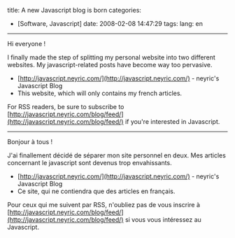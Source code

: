 title: A new Javascript blog is born
categories:
- [Software, Javascript]
date: 2008-02-08 14:47:29
tags:
lang: en
---

Hi everyone !

I finally made the step of splitting my personal website into two different websites. My javascript-related posts have become way too pervasive.

*   [http://javascript.neyric.com/](http://javascript.neyric.com/) - neyric's Javascript Blog
*   This website, which will only contains my french articles.

For RSS readers, be sure to subscribe to [http://javascript.neyric.com/blog/feed/](http://javascript.neyric.com/blog/feed/) if you're interested in Javascript.

* * *

Bonjour à tous !

J'ai finallement décidé de séparer mon site personnel en deux. Mes articles concernant le javascript sont devenus trop envahissants.

*   [http://javascript.neyric.com/](http://javascript.neyric.com/) - neyric's Javascript Blog
*   Ce site, qui ne contiendra que des articles en français.

Pour ceux qui me suivent par RSS, n'oubliez pas de vous inscrire à [http://javascript.neyric.com/blog/feed/](http://javascript.neyric.com/blog/feed/) si vous vous intéressez au Javascript.
